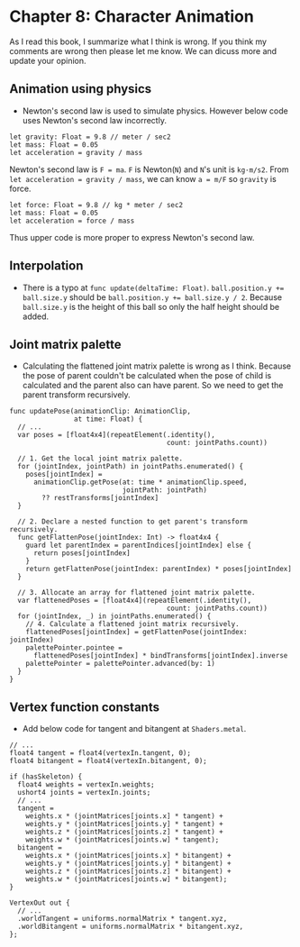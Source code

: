 # Chapter 8: Character Animation

As I read this book, I summarize what I think is wrong. If you think my comments are wrong then please let me know. We can dicuss more and update your opinion.

## Animation using physics

* Newton's second law is used to simulate physics. However below code uses Newton's second law incorrectly.

```
let gravity: Float = 9.8 // meter / sec2
let mass: Float = 0.05
let acceleration = gravity / mass
```

Newton's second law is `F = ma`. `F` is Newton(`N`) and `N`'s unit is `kg·m/s2`. From `let acceleration = gravity / mass`, we can know `a = m/F` so `gravity` is force. 

```
let force: Float = 9.8 // kg * meter / sec2
let mass: Float = 0.05
let acceleration = force / mass
```

Thus upper code is more proper to express Newton's second law.

## Interpolation

* There is a typo at `func update(deltaTime: Float)`. `ball.position.y += ball.size.y` should be `ball.position.y += ball.size.y / 2`. Because `ball.size.y` is the height of this ball so only the half height should be added.

## Joint matrix palette

* Calculating the flattened joint matrix palette is wrong as I think. Because the pose of parent couldn't be calculated when the pose of child is calculated and the parent also can have parent. So we need to get the parent transform recursively.

```
func updatePose(animationClip: AnimationClip,
                at time: Float) {
  // ...
  var poses = [float4x4](repeatElement(.identity(),
                                       count: jointPaths.count))

  // 1. Get the local joint matrix palette.
  for (jointIndex, jointPath) in jointPaths.enumerated() {
    poses[jointIndex] =
      animationClip.getPose(at: time * animationClip.speed,
                            jointPath: jointPath)
        ?? restTransforms[jointIndex]
  }
  
  // 2. Declare a nested function to get parent's transform recursively.
  func getFlattenPose(jointIndex: Int) -> float4x4 {
    guard let parentIndex = parentIndices[jointIndex] else {
      return poses[jointIndex]
    }
    return getFlattenPose(jointIndex: parentIndex) * poses[jointIndex]
  }
  
  // 3. Allocate an array for flattened joint matrix palette.
  var flattenedPoses = [float4x4](repeatElement(.identity(),
                                       count: jointPaths.count))
  for (jointIndex, _) in jointPaths.enumerated() {
    // 4. Calculate a flattened joint matrix recursively.
    flattenedPoses[jointIndex] = getFlattenPose(jointIndex: jointIndex)
    palettePointer.pointee =
      flattenedPoses[jointIndex] * bindTransforms[jointIndex].inverse
    palettePointer = palettePointer.advanced(by: 1)
  }
}
```

## Vertex function constants

* Add below code for tangent and bitangent at `Shaders.metal`.

```
// ...
float4 tangent = float4(vertexIn.tangent, 0);
float4 bitangent = float4(vertexIn.bitangent, 0);

if (hasSkeleton) {
  float4 weights = vertexIn.weights;
  ushort4 joints = vertexIn.joints;
  // ...
  tangent =
    weights.x * (jointMatrices[joints.x] * tangent) +
    weights.y * (jointMatrices[joints.y] * tangent) +
    weights.z * (jointMatrices[joints.z] * tangent) +
    weights.w * (jointMatrices[joints.w] * tangent);
  bitangent =
    weights.x * (jointMatrices[joints.x] * bitangent) +
    weights.y * (jointMatrices[joints.y] * bitangent) +
    weights.z * (jointMatrices[joints.z] * bitangent) +
    weights.w * (jointMatrices[joints.w] * bitangent);
}

VertexOut out {
  // ...
  .worldTangent = uniforms.normalMatrix * tangent.xyz,
  .worldBitangent = uniforms.normalMatrix * bitangent.xyz,
};
```
